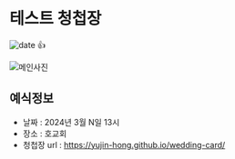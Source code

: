# 테스트 청첩장
![date](https://img.shields.io/date/1558189800.svg?style=for-the-badge)
 👍

![메인사진](https://github.com/yujin-hong.github.io/raw/master/docs/images/testsample.jpg)

## 예식정보

* 날짜 : 2024년 3월 N일 13시
* 장소 : 호교회
* 청첩장 url : https://yujin-hong.github.io/wedding-card/
